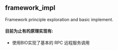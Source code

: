 framework_impl
---

Framework principle exploration and basic implement.
  
#### 目前为止有的原理实现有:
* 使用BIO实现了基本的 RPC 远程服务调用
